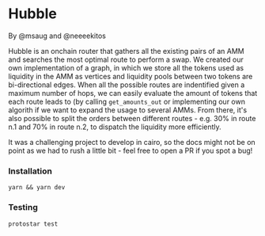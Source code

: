 # Hubble

By @msaug and @neeeekitos

Hubble is an onchain router that gathers all the existing pairs of an AMM and searches the most optimal route to perform a swap.
We created our own implementation of a graph, in which we store all the tokens used as liquidity in the AMM as vertices and liquidity pools between two tokens are bi-directional edges.
When all the possible routes are indentified given a maximum number of hops, we can easily evaluate the amount of tokens that each route leads to (by calling `get_amounts_out` or implementing our own algorith if we want to expand the usage to several AMMs. 
From there, it's also possible to split the orders between different routes - e.g. 30% in route n.1 and 70% in route n.2, to dispatch the liquidity more efficiently.

It was a challenging project to develop in cairo, so the docs might not be on point as we had to rush a little bit - feel free to open a PR if you spot a bug! 

### Installation
```
yarn && yarn dev
```
### Testing
```
protostar test
```
